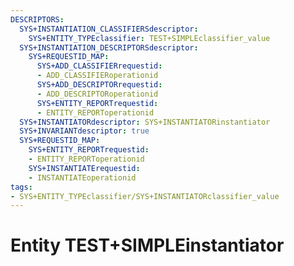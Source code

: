 ```yaml
---
DESCRIPTORS:
  SYS+INSTANTIATION_CLASSIFIERSdescriptor:
    SYS+ENTITY_TYPEclassifier: TEST+SIMPLEclassifier_value
  SYS+INSTANTIATION_DESCRIPTORSdescriptor:
    SYS+REQUESTID_MAP:
      SYS+ADD_CLASSIFIERrequestid:
      - ADD_CLASSIFIERoperationid
      SYS+ADD_DESCRIPTORrequestid:
      - ADD_DESCRIPTORoperationid
      SYS+ENTITY_REPORTrequestid:
      - ENTITY_REPORToperationid
  SYS+INSTANTIATORdescriptor: SYS+INSTANTIATORinstantiator
  SYS+INVARIANTdescriptor: true
  SYS+REQUESTID_MAP:
    SYS+ENTITY_REPORTrequestid:
    - ENTITY_REPORToperationid
    SYS+INSTANTIATErequestid:
    - INSTANTIATEoperationid
tags:
- SYS+ENTITY_TYPEclassifier/SYS+INSTANTIATORclassifier_value
---
```

# Entity TEST+SIMPLEinstantiator

